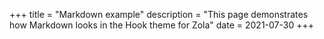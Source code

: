 +++
title = "Markdown example"
description = "This page demonstrates how Markdown looks in the Hook theme for Zola"
date = 2021-07-30
+++
